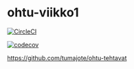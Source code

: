 # ohtu-viikko1
[![CircleCI](https://circleci.com/gh/tumajote/ohtu-viikko1.svg?style=svg)](https://circleci.com/gh/tumajote/ohtu-viikko1)



[![codecov](https://codecov.io/gh/tumajote/ohtu-viikko1/branch/master/graph/badge.svg)](https://codecov.io/gh/tumajote/ohtu-viikko1)


https://github.com/tumajote/ohtu-tehtavat
